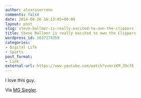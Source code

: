 ```yaml
---
author: alvaroserrano
comments: false
date: 2014-08-26 16:13:05+00:00
layout: post
slug: steve-ballmer-is-really-excited-to-own-the-clippers
title: Steve Ballmer is really excited to own the Clippers
wordpress_id: 1637174359
categories:
- Digital Life
- Sports
post_format:
- Link
external-url: https://www.youtube.com/watch?v=mriKM_39cfE
---
```


I love this guy.

Via [MG Siegler](http://parislemon.com/post/95815641617/shortformblog-this-wonderful-clip-is-proof-that).